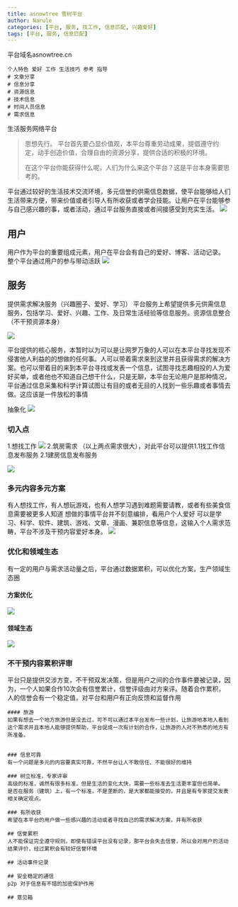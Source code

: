 ```yaml
---
title: asnowtree 雪树平台
author: Narule
categories: [平台, 服务, 找工作, 信息匹配, 兴趣爱好]
tags: [平台, 服务, 信息匹配]
---
```


平台域名asnowtree.cn

```
个人特色 爱好 工作 生活技巧 参考 指导
# 文章分享
# 信息分享
# 资源信息
# 技术信息
# 时间人员信息
# 需求信息
```

生活服务网络平台

> 思想先行。 平台首先要凸显价值观，本平台尊重劳动成果，提倡遵守约定，动手创造价值，合理自由的资源分享，提供合适的积极的环境。
>
> 在这个平台你能获得什么呢，人们为什么来这个平台？这是平台本身需要思考的。

平台通过较好的生活技术交流环境，多元信誉的供需信息数据，使平台能够给人们生活带来方便，带来价值或者引导人有所收获或者学会技能。让用户在平台能够参与自己感兴趣的事，或者活动，通过平台服务直接或者间接感受到充实生活。
![](https://docs.asnowtree.cn/images/3/27/服务平台1.png)
## 用户
用户作为平台的重要组成元素，用户在平台会有自己的爱好、博客、活动记录。
整个平台通过用户的参与带动活跃
![](https://docs.asnowtree.cn/images/4/32/平台生态.drawio.png)


## 服务
提供需求解决服务（兴趣圈子、爱好、学习）
平台服务上希望提供多元供需信息服务，包括学习、爱好、兴趣、工作、及日常生活经验等信息服务。资源信息整合（不干预资源本身）

![](https://docs.asnowtree.cn/images/3/27/信息服务.png)

平台提供的核心服务，本暂时以为可以是让网罗万象的人可以在本平台寻找发现不侵害他人利益的的想做的任何事。人可以带着需求来到这里并且获得需求的解决方案。也可以带着目的来到本平台寻找或发表一个信息，试图寻找志趣相投的人为爱好买单，或者他也不知道自己想干什么，只是无聊，本平台无论用户是那种情况，平台通过信息采集和科学计算试图让有目的或者无目的人找到一些乐趣或者事情去做。这应该是一件放松的事情

抽象化
![](https://docs.asnowtree.cn/images/4/32/抽象服务.drawio.png)
### 切入点
1.想找工作
![](https://docs.asnowtree.cn/images/4/32/找工作服务.drawio.png)
2.筑房需求
（以上两点需求很大），对此平台可以提供1.1找工作信息发布服务 2.1建房信息发布服务

![](https://docs.asnowtree.cn/images/4/32/筑房需求.drawio.png)


### 多元内容多元方案
有人想找工作，有人想玩游戏，也有人想学习遇到难题需要请教，或者有些美食信息需要被更多人知道
想做的事情平台并不刻意编排，看用户个人爱好
可以是学习、科学、软件、建筑、游戏、文章、漫画、兼职信息等信息，这输入个人需求范畴，平台不涉及干预内容爱好本身。
![](https://docs.asnowtree.cn/images/3/27/分类标签.png)

### 优化和领域生态
有一定的用户与需求活动量之后，平台通过数据累积，可以优化方案，生产领域生态圈
#### 方案优化
![](https://docs.asnowtree.cn/images/4/32/智能方案评审.drawio.png)
#### 领域生态
![](https://docs.asnowtree.cn/images/4/32/领域生态优化建设.drawio.png)
### 不干预内容累积评审
平台只是提供交涉方变，不干预双发决策，但是用户之间的合作事件要被记录，因为，一个人如果合作10次会有信誉累计，信誉评级由对方来评。随着合作累积，人的信誉会有一个稳定值，对平台和用户有正向反馈和监督作用


```
#### 旅游
如果有想去一个地方旅游但是没去过，可不可以通过本平台发布一些计划，让旅游地本地人看到这个需求并且本地人能够提供帮助，平台促成一次有计划的合作，让旅游的人对不熟悉的地方有所准备。


### 信息可靠
有一个问题是多元的内容要真实可靠，不然平台让人不敢信任、不能很好的维持

### 树立标准，专家评审
高级的标准，诚然有很多标准，但是生活的变化太快，需要一些标准去生活更丰富但也简单。
是否在服务（建筑）上，有一个标准，不是垄断的，是大家都能接受的，并且是有专家提交发表相关确定观点。

### 有所收获
希望在本平台的用户做一些感兴趣的活动或者寻找自己的需求解决方案，并有所收获

## 信誉累积
人不能保证完全遵守规则，即使有错误平台没有记录，那平台会失去信誉，所以会对用户的活动结果评价，经过累积会有较好信誉环境

## 活动事件记录

## 安全稳定的通信
p2p 对于信息有不错的加密保护作用

## 意见箱
```

